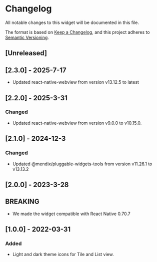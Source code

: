 # Changelog

All notable changes to this widget will be documented in this file.

The format is based on [Keep a Changelog](https://keepachangelog.com/en/1.0.0/), and this project adheres to [Semantic Versioning](https://semver.org/spec/v2.0.0.html).

## [Unreleased]

## [2.3.0] - 2025-7-17

-   Updated react-native-webview from version v13.12.5 to latest

## [2.2.0] - 2025-3-31

### Changed

-   Updated react-native-webview from version v9.0.0 to v10.15.0.

## [2.1.0] - 2024-12-3

### Changed

-   Updated @mendix/pluggable-widgets-tools from version v11.26.1 to v13.13.2

## [2.0.0] - 2023-3-28

## BREAKING

-   We made the widget compatible with React Native 0.70.7

## [1.0.0] - 2022-03-31

### Added

-   Light and dark theme icons for Tile and List view.
